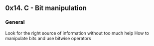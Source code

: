 ## 0x14. C - Bit manipulation

### General
Look for the right source of information without too much help
How to manipulate bits and use bitwise operators
